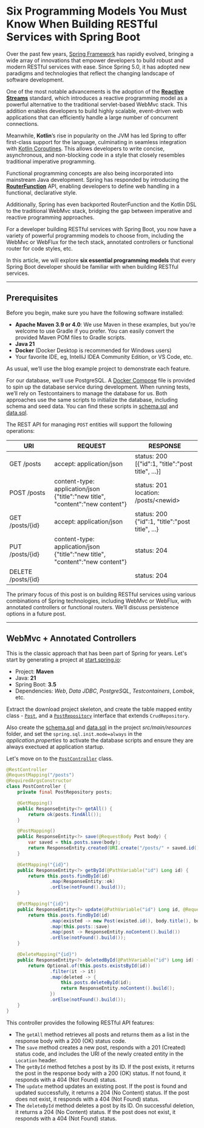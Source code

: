# Six Programming Models You Must Know When Building RESTful Services with Spring Boot

Over the past few years, [Spring Framework](https://spring.io/projects/spring-framework) has rapidly evolved, bringing a wide array of innovations that empower developers to build robust and modern RESTful services with ease. Since Spring 5.0, it has adopted new paradigms and technologies that reflect the changing landscape of software development.

One of the most notable advancements is the adoption of the **[Reactive Streams](https://www.reactive-streams.org/)** standard, which introduces a reactive programming model as a powerful alternative to the traditional servlet-based WebMvc stack. This addition enables developers to build highly scalable, event-driven web applications that can efficiently handle a large number of concurrent connections.

Meanwhile, **Kotlin**’s rise in popularity on the JVM has led Spring to offer first-class support for the language, culminating in seamless integration with [Kotlin Coroutines](https://docs.spring.io/spring-framework/reference/languages/kotlin.html#kotlin-coroutines). This allows developers to write concise, asynchronous, and non-blocking code in a style that closely resembles traditional imperative programming.

Functional programming concepts are also being incorporated into mainstream Java development. Spring has responded by introducing the **[RouterFunction](https://docs.spring.io/spring-framework/reference/web/webflux-functional.html)** API, enabling developers to define web handling in a functional, declarative style.

Additionally, Spring has even backported RouterFunction and the Kotlin DSL to the traditional WebMvc stack, bridging the gap between imperative and reactive programming approaches.

For a developer building RESTful services with Spring Boot, you now have a variety of powerful programming models to choose from, including the WebMvc or WebFlux for the tech stack, annotated controllers or functional router for code styles, etc.

In this article, we will explore **six essential programming models** that every Spring Boot developer should be familiar with when building RESTful services.

---

## Prerequisites

Before you begin, make sure you have the following software installed:

* **Apache Maven 3.9 or 4.0**: We use Maven in these examples, but you’re welcome to use Gradle if you prefer. You can easily convert the provided Maven POM files to Gradle scripts.
* **Java 21**
* **Docker** (Docker Desktop is recommended for Windows users)
* Your favorite IDE, eg, IntelliJ IDEA Community Edition, or VS Code, etc.

As usual, we’ll use the blog example project to demonstrate each feature. 

For our database, we’ll use PostgreSQL. A [Docker Compose](https://github.com/hantsy/spring-puzzles/blob/master/programming-models/docker-compose.yml) file is provided to spin up the database service during development. When running tests, we’ll rely on Testcontainers to manage the database for us. Both approaches use the same scripts to initialize the database, including schema and seed data. You can find these scripts in [schema.sql](https://github.com/hantsy/spring-puzzles/blob/master/programming-models/webmvc/src/main/resources/schema.sql) and [data.sql](https://github.com/hantsy/spring-puzzles/blob/master/programming-models/webmvc/src/main/resources/data.sql).

The REST API for managing `POST` entities will support the following operations:

| URI             | REQUEST                                         | RESPONSE                                                                |
|-----------------|-------------------------------------------------|-------------------------------------------------------------------------|
| GET /posts      | accept: application/json                        | status: 200<br>[{"id":1, "title":"post title", ...}]                    |
| POST /posts     | content-type: application/json<br>{"title":"new title", "content":"new content"} | status: 201<br>location: /posts/&lt;newid&gt;                            |
| GET /posts/{id} | accept: application/json                        | status: 200<br>{"id":1, "title":"post title", ...}                      |
| PUT /posts/{id} | content-type: application/json<br>{"title":"new title", "content":"new content"} | status: 204                                                             |
| DELETE /posts/{id} |                                               | status: 204                                                             |

The primary focus of this post is on building RESTful services using various combinations of Spring technologies, including WebMvc or WebFlux, with annotated controllers or functional routers. We’ll discuss persistence options in a future post.

---

## WebMvc + Annotated Controllers

This is the classic approach that has been part of Spring for years. Let's start by generating a project at [start.spring.io](https://start.spring.io):

* Project: **Maven**
* Java: **21** 
* Spring Boot: **3.5**
* Dependencies: *Web*, *Data JDBC*, *PostgreSQL*, *Testcontainers*, *Lombok*, etc.

Extract the download project skeleton, and create the table mapped entity class - [`Post`](https://github.com/hantsy/spring-puzzles/blob/master/programming-models/webmvc/src/main/java/com/example/demo/DemoApplication.java#L94-L108), and a [`PostRepository`](https://github.com/hantsy/spring-puzzles/blob/master/programming-models/webmvc/src/main/java/com/example/demo/DemoApplication.java#L91) interface that extends `CrudRepository`.

Also create the  [schema.sql](https://github.com/hantsy/spring-puzzles/blob/master/programming-models/webmvc/src/main/resources/schema.sql) and [data.sql](https://github.com/hantsy/spring-puzzles/blob/master/programming-models/webmvc/src/main/resources/data.sql) in the project *src/main/resources* folder, and set the `spring.sql.init.mode=always` in the *application.properties* to activate the database scripts and ensure they are always exectued at application startup. 

Let's move on to the [`PostController`](https://github.com/hantsy/spring-puzzles/blob/master/programming-models/webmvc/src/main/java/com/example/demo/DemoApplication.java#L44-L89) class. 

```java
@RestController
@RequestMapping("/posts")
@RequiredArgsConstructor
class PostController {
    private final PostRepository posts;

    @GetMapping()
    public ResponseEntity<?> getAll() {
        return ok(posts.findAll());
    }

    @PostMapping()
    public ResponseEntity<?> save(@RequestBody Post body) {
        var saved = this.posts.save(body);
        return ResponseEntity.created(URI.create("/posts/" + saved.id())).build();
    }

    @GetMapping("{id}")
    public ResponseEntity<?> getById(@PathVariable("id") Long id) {
        return this.posts.findById(id)
                .map(ResponseEntity::ok)
                .orElse(notFound().build());
    }

    @PutMapping("{id}")
    public ResponseEntity<?> update(@PathVariable("id") Long id, @RequestBody Post body) {
        return this.posts.findById(id)
                .map(existed -> new Post(existed.id(), body.title(), body.content(), existed.createdAt()))
                .map(this.posts::save)
                .map(post -> ResponseEntity.noContent().build())
                .orElse(notFound().build());
    }

    @DeleteMapping("{id}")
    public ResponseEntity<?> deletedById(@PathVariable("id") Long id) {
        return Optional.of(this.posts.existsById(id))
                .filter(it -> it)
                .map(deleted -> {
                    this.posts.deleteById(id);
                    return ResponseEntity.noContent().build();
                })
                .orElse(notFound().build());
    }
}
```

This controller provides the following RESTful API features:

* The `getAll` method retrieves all posts and returns them as a list in the response body with a 200 (OK) status code.
* The `save` method creates a new post, responds with a 201 (Created) status code, and includes the URI of the newly created entity in the `Location` header.
* The `getById` method fetches a post by its ID. If the post exists, it returns the post in the response body with a 200 (OK) status. If not found, it responds with a 404 (Not Found) status.
* The `update` method updates an existing post. If the post is found and updated successfully, it returns a 204 (No Content) status. If the post does not exist, it responds with a 404 (Not Found) status.
* The `deleteById` method deletes a post by its ID. On successful deletion, it returns a 204 (No Content) status. If the post does not exist, it responds with a 404 (Not Found) status.


